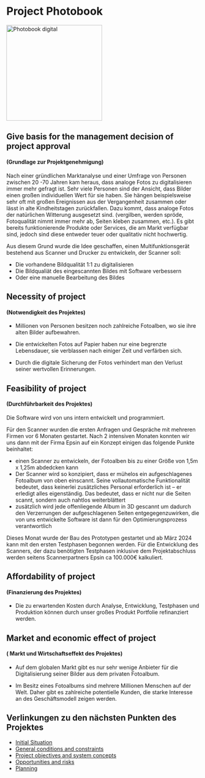 
# Project Photobook
<img src="https://github.com/palmetspat/project1Syp/assets/145586843/6cab750e-65e8-4578-a0c2-8541185fd4bb" alt="Photobook digital" width="250" />


## Give basis for the management decision of project approval 
#### (Grundlage zur Projektgenehmigung)

Nach einer gründlichen Marktanalyse und einer Umfrage von Personen 
zwischen 20 -70 Jahren kam heraus, dass analoge Fotos zu digitalisieren
immer mehr gefragt ist. Sehr viele Personen sind der Ansicht, dass Bilder 
einen großen individuellen Wert für sie haben. Sie hängen beispielsweise
sehr oft mit großen Ereignissen aus der Vergangenheit zusammen oder lässt 
in alte Kindheitstagen zurückfallen. 
Dazu kommt, dass analoge Fotos der natürlichen Witterung ausgesetzt sind.
(vergilben, werden spröde, Fotoqualität nimmt immer mehr ab, Seiten kleben zusammen, etc.). 
Es gibt bereits funktionierende Produkte oder Services, die am Markt verfügbar sind, 
jedoch sind diese entweder teuer oder qualitativ nicht hochwertig.


Aus diesem Grund wurde die Idee geschaffen, einen Multifunktionsgerät bestehend aus 
Scanner und Drucker zu entwickeln, der Scanner soll:
- Die vorhandene Bildqualität 1:1 zu digitalisieren
- Die Bildqualiät des eingescannten Bildes mit Software verbessern
- Oder eine manuelle Bearbeitung des Bildes

## Necessity of project
#### (Notwendigkeit des Projektes)
- Millionen von Personen besitzen noch zahlreiche Fotoalben, wo  sie ihre alten Bilder aufbewahren. 

- Die entwickelten Fotos auf Papier haben nur eine begrenzte Lebensdauer, sie verblassen nach einiger Zeit und verfärben sich. 

- Durch die digitale Sicherung der Fotos verhindert man den Verlust seiner wertvollen Erinnerungen. 

## Feasibility of project
#### (Durchführbarkeit des Projektes)

Die Software wird von uns intern entwickelt und programmiert.

Für den Scanner wurden die ersten Anfragen und Gespräche mit mehreren Firmen vor 6 Monaten gestartet. Nach 2 intensiven Monaten konnten wir uns dann mit der Firma Epsin auf ein Konzept einigen das folgende Punkte beinhaltet:
- einen Scanner zu entwickeln, der Fotoalben bis zu einer Größe von 1,5m x 1,25m abdedcken kann
- Der Scanner wird so konzipiert, dass er mühelos ein aufgeschlagenes Fotoalbum von oben einscannt. Seine vollautomatische Funktionalität bedeutet, dass keinerlei zusätzliches Personal erforderlich ist – er erledigt alles eigenständig. Das bedeutet, dass er nicht nur die Seiten scannt, sondern auch nahtlos weiterblättert
- zusätzlich wird jede offenliegende Album in 3D gescannt um dadurch den Verzerrungen der aufgeschlagenen Seiten entgegegenzuwirken, die von uns entwickelte Software ist dann für den Optimierungsprozess verantwortlich
  
Dieses Monat wurde der Bau des Prototypen gestartet und ab März 2024 kann mit den ersten Testphasen begonnen werden. 
Für die Entwicklung des Scanners, der dazu benötigten Testphasen inklusive dem Projektabschluss werden seitens Scannerpartners Epsin ca 100.000€ kalkuliert. 



## Affordability of project
#### (Finanzierung des Projektes)
- Die zu erwartenden Kosten durch Analyse, Entwicklung, Testphasen und Produktion können durch unser großes Produkt Portfolie refinanziert werden. 

## Market and economic effect of project
#### ( Markt und Wirtschaftseffekt des Projektes)
- Auf dem globalen Markt gibt es nur sehr wenige Anbieter für die Digitalisierung seiner Bilder aus dem privaten Fotoalbum. 

- Im Besitz eines Fotoalbums sind mehrere Millionen Menschen auf der Welt. Daher gibt es zahlreiche potentielle Kunden, die starke Interesse an des Geschäftsmodell zeigen werden.

## Verlinkungen zu den nächsten Punkten des Projektes
- [Initial Situation](https://github.com/palmetspat/project1Syp/blob/main/Initial%20Situation.md)
- [General conditions and constraints](https://github.com/palmetspat/project1Syp/blob/main/General%20conditions%20and%20constraints.md)
- [Project objectives and system concepts](https://github.com/palmetspat/project1Syp/blob/main/Project%20objectives%20and%20system%20concepts.md)
- [Opportunities and risks](https://github.com/palmetspat/project1Syp/blob/main/Opportunities%20and%20risks.md)
- [Planning](https://github.com/palmetspat/project1Syp/blob/main/Planning.md)


